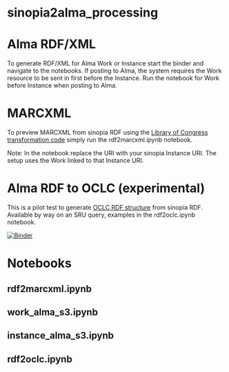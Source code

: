 # sinopia2alma_processing

# Alma RDF/XML 
To generate RDF/XML for Alma Work or Instance start the binder and navigate to the notebooks. If posting to Alma, the system requires the Work resource to be sent in first before the Instance. Run the notebook for Work before Instance when posting to Alma.

# MARCXML 
To preview MARCXML from sinopia RDF using the [Library of Congress transformation code](https://github.com/lcnetdev/bibframe2marc) simply run the rdf2marcxml.ipynb notebook. 

Note: In the notebook replace the URI with your sinopia Instance URI. The setup uses the Work linked to that Instance URI.

# Alma RDF to OCLC (experimental)
This is a pilot test to generate [OCLC RDF structure](https://help.oclc.org/Metadata_Services/WorldShare_Collection_Manager/Data_sync_collections/Prepare_your_data/Structure_BIBFRAME_data) from sinopia RDF. Available by way on an SRU query, examples in the rdf2oclc.ipynb notebook.

[![Binder](https://mybinder.org/badge_logo.svg)](https://mybinder.org/v2/gh/jimfhahn/sinopia2alma_processing/main)

# Notebooks
## rdf2marcxml.ipynb
## work_alma_s3.ipynb
## instance_alma_s3.ipynb
## rdf2oclc.ipynb 


